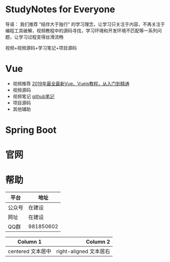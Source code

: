 # StudyNotes for Everyone

导语：
  我们推荐 “结伴大于独行” 的学习理念，让学习只关注于内容，不再关注于编程工具破解，视频教程中的源码寻找，学习环境和开发环境不匹配等一系列问题，让学习过程变得丝滑流畅


视频+视频源码+学习笔记+项目源码

# Vue
- 视频推荐 [2019年最全最新Vue、Vuejs教程，从入门到精通](https://www.bilibili.com/video/BV15741177Eh?from=search&seid=15977360454581451606)
- 视频源码
- 视频笔记 [github笔记](https://github.com/Zourunfa/studyVueING#%E6%8F%92%E5%80%BC%E6%93%8D%E4%BD%9C)
- 项目源码
- 其他辅助
# Spring Boot

# 官网


# 帮助

平台     | 地址
-------- | -----
公众号  | 在建设
网址  | 在建设
QQ群  | 981850602

| Column 1 | Column 2      |
|:--------:| -------------:|
| centered 文本居中 | right-aligned 文本居右 |
